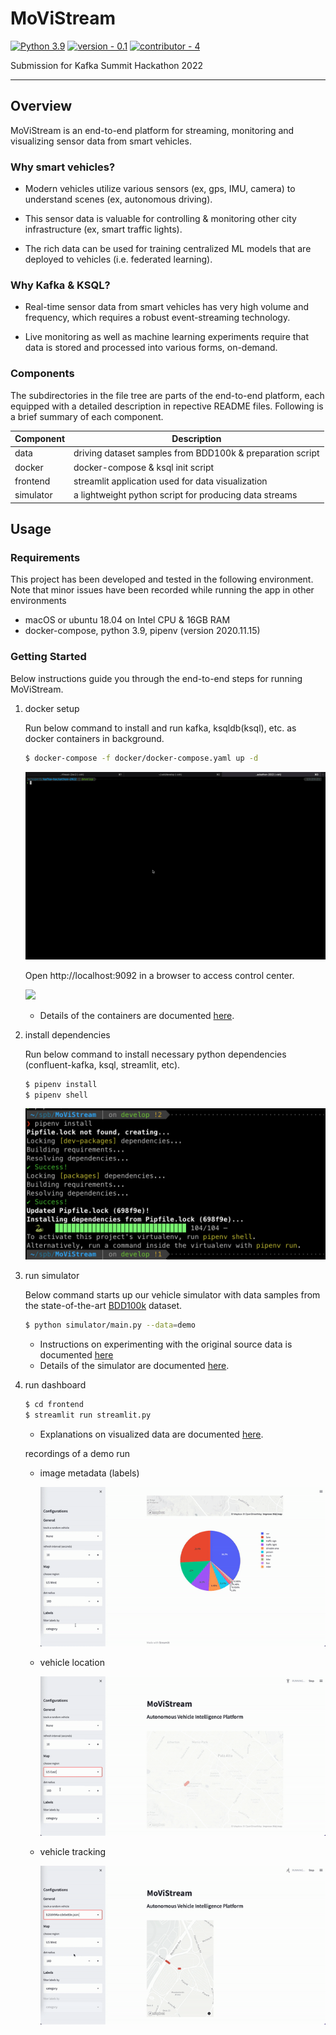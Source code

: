 # MoViStream

[![Python 3.9](https://img.shields.io/badge/python-3.9-blue.svg)](https://www.python.org/downloads/release/python-394/) [![version - 0.1](https://img.shields.io/badge/version-0.1-blue)](https://) [![contributor - 4](https://img.shields.io/badge/contributor-4-blue)](https://)

Submission for Kafka Summit Hackathon 2022

---

## Overview

MoViStream is an end-to-end platform for streaming, monitoring and visualizing sensor data from smart vehicles.

### Why smart vehicles?

- Modern vehicles utilize various sensors (ex, gps, IMU, camera) to understand scenes (ex, autonomous driving).

- This sensor data is valuable for controlling & monitoring other city infrastructure (ex, smart traffic lights).

- The rich data can be used for training centralized ML models that are deployed to vehicles (i.e. federated learning).

### Why Kafka & KSQL?

- Real-time sensor data from smart vehicles has very high volume and frequency, which requires a robust event-streaming technology.

- Live monitoring as well as machine learning experiments require that data is stored and processed into various forms, on-demand.

### Components

The subdirectories in the file tree are parts of the end-to-end platform, each equipped with a detailed description in repective README files. Following is a brief summary of each component.

| Component | Description                                               |
| --------- | --------------------------------------------------------- |
| data      | driving dataset samples from BDD100k & preparation script |
| docker    | docker-compose & ksql init script                         |
| frontend  | streamlit application used for data visualization         |
| simulator | a lightweight python script for producing data streams    |

## Usage

### Requirements

This project has been developed and tested in the following environment. Note that minor issues have been recorded while running the app in other environments

- macOS or ubuntu 18.04 on Intel CPU & 16GB RAM
- docker-compose, python 3.9, pipenv (version 2020.11.15)

### Getting Started

Below instructions guide you through the end-to-end steps for running MoViStream.

1. docker setup

   Run below command to install and run kafka, ksqldb(ksql), etc. as docker containers in background.

   ```sh
   $ docker-compose -f docker/docker-compose.yaml up -d
   ```

   ![](/image/docker-compose.gif)

   Open http://localhost:9092 in a browser to access control center.

   ![](/image/control.gif)

   - Details of the containers are documented [here](./docker/README.md).

2. install dependencies

   Run below command to install necessary python dependencies (confluent-kafka, ksql, streamlit, etc).

   ```sh
   $ pipenv install
   $ pipenv shell
   ```

   ![](/image/pipenv-install.png)

3. run simulator

   Below command starts up our vehicle simulator with data samples from the state-of-the-art [BDD100k](https://www.bdd100k.com/) dataset.

   ```sh
   $ python simulator/main.py --data=demo
   ```

   - Instructions on experimenting with the original source data is documented [here](./simulator/README.md)
   - Details of the simulator are documented [here](./simulator/README.md).

4. run dashboard

   ```sh
   $ cd frontend
   $ streamlit run streamlit.py
   ```

   - Explanations on visualized data are documented [here](./frontend/README.md).

   recordings of a demo run

   - image metadata (labels)

      ![](/image/pie-chart.gif)

   - vehicle location

      ![](/image/map.gif)

   - vehicle tracking

      ![](/image/tracking.gif)
